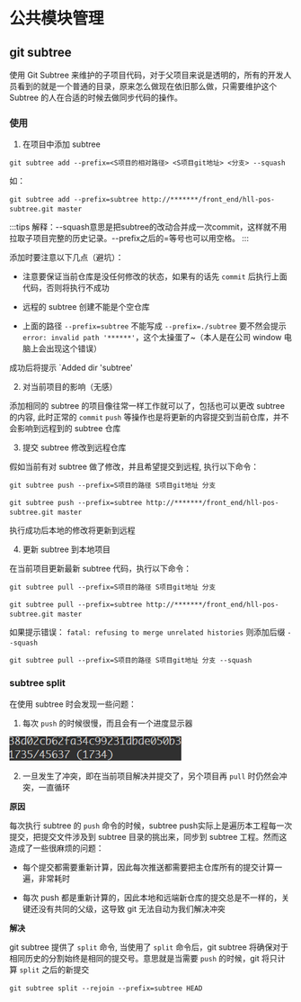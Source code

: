 # 公共模块管理

## git subtree

使用 Git Subtree 来维护的子项目代码，对于父项目来说是透明的，所有的开发人员看到的就是一个普通的目录，原来怎么做现在依旧那么做，只需要维护这个 Subtree 的人在合适的时候去做同步代码的操作。

### 使用

1. 在项目中添加 subtree 

`git subtree add --prefix=<S项目的相对路径> <S项目git地址> <分支> --squash`

如：

`git subtree add --prefix=subtree http://*******/front_end/hll-pos-subtree.git master`

:::tips
解释：--squash意思是把subtree的改动合并成一次commit，这样就不用拉取子项目完整的历史记录。--prefix之后的=等号也可以用空格。
:::

添加时要注意以下几点（避坑）：

- 注意要保证当前仓库是没任何修改的状态，如果有的话先 `commit` 后执行上面代码，否则将执行不成功

- 远程的 subtree 创建不能是个空仓库

- 上面的路径 `--prefix=subtree` 不能写成 `--prefix=./subtree` 要不然会提示 `error: invalid path '******'`，这个太操蛋了~（本人是在公司 window 电脑上会出现这个错误）

成功后将提示 `Added dir 'subtree'

2. 对当前项目的影响（无感）

添加相同的 subtree 的项目像往常一样工作就可以了，包括也可以更改 subtree 的内容, 此时正常的 `commit` `push` 等操作也是将更新的内容提交到当前仓库，并不会影响到远程到的 subtree 仓库

3. 提交 subtree 修改到远程仓库

假如当前有对 subtree 做了修改，并且希望提交到远程, 执行以下命令：

`git subtree push --prefix=S项目的路径 S项目git地址 分支`

`git subtree push --prefix=subtree http://*******/front_end/hll-pos-subtree.git master`

执行成功后本地的修改将更新到远程

4. 更新 subtree 到本地项目

在当前项目更新最新 subtree 代码，执行以下命令：

`git subtree pull --prefix=S项目的路径 S项目git地址 分支`

`git subtree pull --prefix=subtree http://*******/front_end/hll-pos-subtree.git master`

如果提示错误： `fatal: refusing to merge unrelated histories` 则添加后缀 `--squash`

`git subtree pull --prefix=S项目的路径 S项目git地址 分支 --squash`

### subtree split

在使用 subtree 时会发现一些问题：

1. 每次 `push` 的时候很慢，而且会有一个进度显示器

  ![](./static/gitSubtree.gif)
  
2. 一旦发生了冲突，即在当前项目解决并提交了，另个项目再 `pull` 时仍然会冲突，一直循环

**原因**

每次执行 subtree 的 `push` 命令的时候，subtree push实际上是遍历本工程每一次提交，把提交文件涉及到 subtree 目录的挑出来，同步到 subtree 工程。然而这造成了一些很麻烦的问题：

- 每个提交都需要重新计算，因此每次推送都需要把主仓库所有的提交计算一遍，非常耗时

- 每次 push 都是重新计算的，因此本地和远端新仓库的提交总是不一样的，关键还没有共同的父级，这导致 git 无法自动为我们解决冲突

**解决**

git subtree 提供了 `split` 命令, 当使用了 `split` 命令后，git subtree 将确保对于相同历史的分割始终是相同的提交号。意思就是当需要 `push` 的时候，git 将只计算 `split` 之后的新提交

`git subtree split --rejoin --prefix=subtree HEAD`

